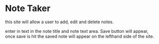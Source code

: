 # Note Taker

this site will allow a user to add, edit and delete notes.

enter in text in the note title and note text area. Save button will appear, once save is hit the saved note will appear on the lefthand side of the site.
